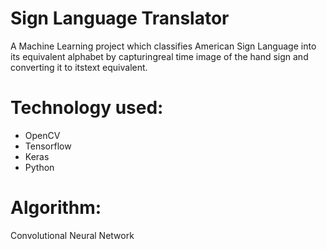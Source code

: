 # Sign Language Translator
A Machine Learning project which classifies American Sign Language into its equivalent alphabet by capturingreal time image of the hand sign and converting it to itstext equivalent.
# Technology used:
* OpenCV
* Tensorflow
* Keras
* Python
# Algorithm:
Convolutional Neural Network
